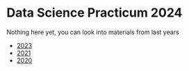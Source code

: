 # Data Science Practicum 2024

Nothing here yet, you can look into materials from last years
* [2023](https://github.com/simecek/dspracticum2023)
* [2021](https://github.com/simecek/dspracticum2021)
* [2020](https://github.com/simecek/dspracticum2020)
